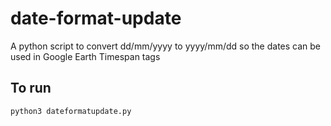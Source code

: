 # date-format-update
A python script to convert dd/mm/yyyy to yyyy/mm/dd so the dates can be used in Google Earth Timespan tags

## To run
  
`python3 dateformatupdate.py`
